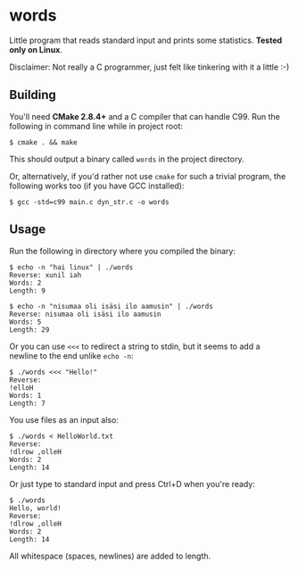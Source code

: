 words
=====

Little program that reads standard input and prints some statistics. **Tested only on Linux**.

Disclaimer: Not really a C programmer, just felt like tinkering with it a little :-)

## Building

You'll need **CMake 2.8.4+** and a C compiler that can handle C99. Run the following in command line while in project root:

    $ cmake . && make
  
This should output a binary called ``words`` in the project directory.

Or, alternatively, if you'd rather not use ``cmake`` for such a trivial program, the following works too (if you have GCC installed):

    $ gcc -std=c99 main.c dyn_str.c -o words
 
## Usage

Run the following in directory where you compiled the binary:

    $ echo -n "hai linux" | ./words
    Reverse: xunil iah
    Words: 2
    Length: 9

    $ echo -n "nisumaa oli isäsi ilo aamusin" | ./words
    Reverse: nisumaa oli isäsi ilo aamusin
    Words: 5
    Length: 29

Or you can use ```<<<``` to redirect a string to stdin, but it seems to add a newline to the end unlike ```echo -n```:

    $ ./words <<< "Hello!"
    Reverse:
    !elloH
    Words: 1
    Length: 7

You use files as an input also:

    $ ./words < HelloWorld.txt
    Reverse: 
    !dlrow ,olleH
    Words: 2
    Length: 14
    
Or just type to standard input and press Ctrl+D when you're ready:

    $ ./words
    Hello, world!
    Reverse: 
    !dlrow ,olleH
    Words: 2
    Length: 14
    
All whitespace (spaces, newlines) are added to length.
